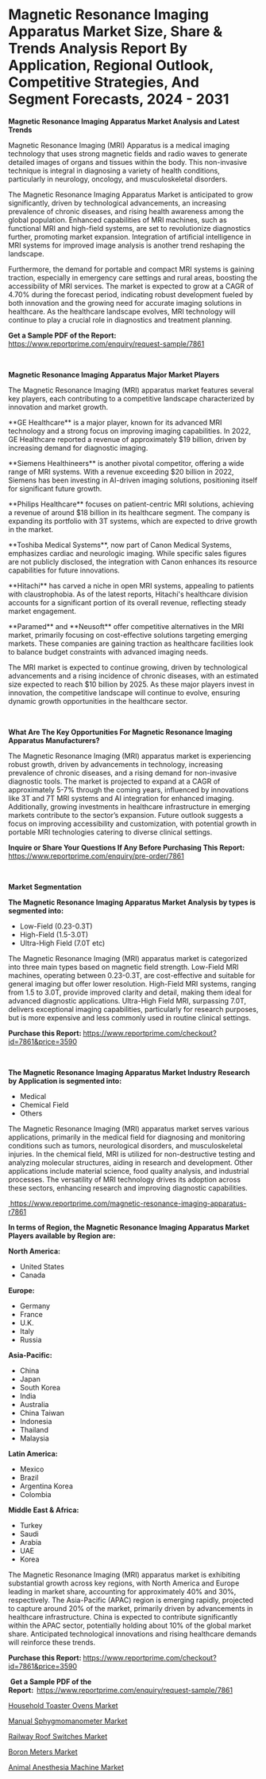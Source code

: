 <p><h1>Magnetic Resonance Imaging Apparatus Market Size, Share & Trends Analysis Report By Application, Regional Outlook, Competitive Strategies, And Segment Forecasts, 2024 - 2031</h1></p><p><strong>Magnetic Resonance Imaging Apparatus Market Analysis and Latest Trends</strong></p>
<p><p>Magnetic Resonance Imaging (MRI) Apparatus is a medical imaging technology that uses strong magnetic fields and radio waves to generate detailed images of organs and tissues within the body. This non-invasive technique is integral in diagnosing a variety of health conditions, particularly in neurology, oncology, and musculoskeletal disorders.</p><p>The Magnetic Resonance Imaging Apparatus Market is anticipated to grow significantly, driven by technological advancements, an increasing prevalence of chronic diseases, and rising health awareness among the global population. Enhanced capabilities of MRI machines, such as functional MRI and high-field systems, are set to revolutionize diagnostics further, promoting market expansion. Integration of artificial intelligence in MRI systems for improved image analysis is another trend reshaping the landscape.</p><p>Furthermore, the demand for portable and compact MRI systems is gaining traction, especially in emergency care settings and rural areas, boosting the accessibility of MRI services. The market is expected to grow at a CAGR of 4.70% during the forecast period, indicating robust development fueled by both innovation and the growing need for accurate imaging solutions in healthcare. As the healthcare landscape evolves, MRI technology will continue to play a crucial role in diagnostics and treatment planning.</p></p>
<p><strong>Get a Sample PDF of the Report:&nbsp;</strong> <a href="https://www.reportprime.com/enquiry/request-sample/7861">https://www.reportprime.com/enquiry/request-sample/7861</a></p>
<p>&nbsp;</p>
<p><strong>Magnetic Resonance Imaging Apparatus Major Market Players</strong></p>
<p><p>The Magnetic Resonance Imaging (MRI) apparatus market features several key players, each contributing to a competitive landscape characterized by innovation and market growth.</p><p>**GE Healthcare** is a major player, known for its advanced MRI technology and a strong focus on improving imaging capabilities. In 2022, GE Healthcare reported a revenue of approximately $19 billion, driven by increasing demand for diagnostic imaging. </p><p>**Siemens Healthineers** is another pivotal competitor, offering a wide range of MRI systems. With a revenue exceeding $20 billion in 2022, Siemens has been investing in AI-driven imaging solutions, positioning itself for significant future growth.</p><p>**Philips Healthcare** focuses on patient-centric MRI solutions, achieving a revenue of around $18 billion in its healthcare segment. The company is expanding its portfolio with 3T systems, which are expected to drive growth in the market.</p><p>**Toshiba Medical Systems**, now part of Canon Medical Systems, emphasizes cardiac and neurologic imaging. While specific sales figures are not publicly disclosed, the integration with Canon enhances its resource capabilities for future innovations.</p><p>**Hitachi** has carved a niche in open MRI systems, appealing to patients with claustrophobia. As of the latest reports, Hitachi's healthcare division accounts for a significant portion of its overall revenue, reflecting steady market engagement.</p><p>**Paramed** and **Neusoft** offer competitive alternatives in the MRI market, primarily focusing on cost-effective solutions targeting emerging markets. These companies are gaining traction as healthcare facilities look to balance budget constraints with advanced imaging needs.</p><p>The MRI market is expected to continue growing, driven by technological advancements and a rising incidence of chronic diseases, with an estimated size expected to reach $10 billion by 2025. As these major players invest in innovation, the competitive landscape will continue to evolve, ensuring dynamic growth opportunities in the healthcare sector.</p></p>
<p>&nbsp;</p>
<p><strong>What Are The Key Opportunities For Magnetic Resonance Imaging Apparatus Manufacturers?</strong></p>
<p><p>The Magnetic Resonance Imaging (MRI) apparatus market is experiencing robust growth, driven by advancements in technology, increasing prevalence of chronic diseases, and a rising demand for non-invasive diagnostic tools. The market is projected to expand at a CAGR of approximately 5-7% through the coming years, influenced by innovations like 3T and 7T MRI systems and AI integration for enhanced imaging. Additionally, growing investments in healthcare infrastructure in emerging markets contribute to the sector’s expansion. Future outlook suggests a focus on improving accessibility and customization, with potential growth in portable MRI technologies catering to diverse clinical settings.</p></p>
<p><strong>Inquire or Share Your Questions If Any Before Purchasing This Report:</strong> <a href="https://www.reportprime.com/enquiry/pre-order/7861">https://www.reportprime.com/enquiry/pre-order/7861</a></p>
<p>&nbsp;</p>
<p><strong>Market Segmentation</strong></p>
<p><strong>The Magnetic Resonance Imaging Apparatus Market Analysis by types is segmented into:</strong></p>
<p><ul><li>Low-Field (0.23-0.3T)</li><li>High-Field (1.5-3.0T)</li><li>Ultra-High Field (7.0T etc)</li></ul></p>
<p><p>The Magnetic Resonance Imaging (MRI) apparatus market is categorized into three main types based on magnetic field strength. Low-Field MRI machines, operating between 0.23-0.3T, are cost-effective and suitable for general imaging but offer lower resolution. High-Field MRI systems, ranging from 1.5 to 3.0T, provide improved clarity and detail, making them ideal for advanced diagnostic applications. Ultra-High Field MRI, surpassing 7.0T, delivers exceptional imaging capabilities, particularly for research purposes, but is more expensive and less commonly used in routine clinical settings.</p></p>
<p><strong>Purchase this Report:&nbsp;</strong><a href="https://www.reportprime.com/checkout?id=7861&price=3590">https://www.reportprime.com/checkout?id=7861&price=3590</a></p>
<p>&nbsp;</p>
<p><strong>The Magnetic Resonance Imaging Apparatus Market Industry Research by Application is segmented into:</strong></p>
<p><ul><li>Medical</li><li>Chemical Field</li><li>Others</li></ul></p>
<p><p>The Magnetic Resonance Imaging (MRI) apparatus market serves various applications, primarily in the medical field for diagnosing and monitoring conditions such as tumors, neurological disorders, and musculoskeletal injuries. In the chemical field, MRI is utilized for non-destructive testing and analyzing molecular structures, aiding in research and development. Other applications include material science, food quality analysis, and industrial processes. The versatility of MRI technology drives its adoption across these sectors, enhancing research and improving diagnostic capabilities.</p></p>
<p><a href="https://www.reportprime.com/magnetic-resonance-imaging-apparatus-r7861">&nbsp;https://www.reportprime.com/magnetic-resonance-imaging-apparatus-r7861</a></p>
<p><strong>In terms of Region, the Magnetic Resonance Imaging Apparatus Market Players available by Region are:</strong></p>
<p>
    <p> <strong> North America: </strong>
        <ul>
            <li>United States</li>
            <li>Canada</li>
        </ul>
        </p> 
    <p> <strong> Europe: </strong>
        <ul>
            <li>Germany</li>
            <li>France</li>
            <li>U.K.</li>
            <li>Italy</li>
            <li>Russia</li>
        </ul>
        </p> 
    <p> <strong> Asia-Pacific: </strong>
        <ul>
            <li>China</li>
            <li>Japan</li>
            <li>South Korea</li>
            <li>India</li>
            <li>Australia</li>
            <li>China Taiwan</li>
            <li>Indonesia</li>
            <li>Thailand</li>
            <li>Malaysia</li>
        </ul>
        </p> 
    <p> <strong> Latin America: </strong>
        <ul>
            <li>Mexico</li>
            <li>Brazil</li>
            <li>Argentina Korea</li>
            <li>Colombia</li>
        </ul>
        </p> 
    <p> <strong> Middle East & Africa: </strong>
        <ul>
            <li>Turkey</li>
            <li>Saudi</li>
            <li>Arabia</li>
            <li>UAE</li>
            <li>Korea</li>
        </ul>
    </p>
    </p>
<p><p>The Magnetic Resonance Imaging (MRI) apparatus market is exhibiting substantial growth across key regions, with North America and Europe leading in market share, accounting for approximately 40% and 30%, respectively. The Asia-Pacific (APAC) region is emerging rapidly, projected to capture around 20% of the market, primarily driven by advancements in healthcare infrastructure. China is expected to contribute significantly within the APAC sector, potentially holding about 10% of the global market share. Anticipated technological innovations and rising healthcare demands will reinforce these trends.</p></p>
<p><strong>Purchase this Report: </strong><a href="https://www.reportprime.com/checkout?id=7861&price=3590">https://www.reportprime.com/checkout?id=7861&price=3590</a></p>
<p>&nbsp;<strong>Get a Sample PDF of the Report:&nbsp;&nbsp;</strong><a href="https://www.reportprime.com/enquiry/request-sample/7861">https://www.reportprime.com/enquiry/request-sample/7861</a></p>
<p><strong></strong></p>
<p><p><a href="https://www.linkedin.com/pulse/household-toaster-ovens-market-segmentation-geographical-xz2kc?trackingId=ZDUa7QmTSxiQr6Cer2IJfg%3D%3D">Household Toaster Ovens Market</a></p><p><a href="https://github.com/gulaimolin/Market-Research-Report-List-6/blob/main/manual-sphygmomanometer-market.md">Manual Sphygmomanometer Market</a></p><p><a href="https://medium.com/@jayrussel94/railway-roof-switches-market-size-growth-and-industry-analysis-by-market-segmentation-and-57bcfbd787b7">Railway Roof Switches Market</a></p><p><a href="https://medium.com/@caylawisoky8698/strategic-insights-into-global-boron-meters-market-trends-2024-2031-covered-in-135-pages-fe80cf412228">Boron Meters Market</a></p><p><a href="https://github.com/mauripalmi/Market-Research-Report-List-5/blob/main/animal-anesthesia-machine-market.md">Animal Anesthesia Machine Market</a></p></p>